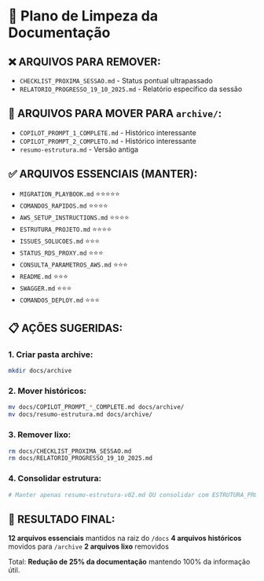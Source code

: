 # 🧹 Plano de Limpeza da Documentação

## ❌ ARQUIVOS PARA REMOVER:
- `CHECKLIST_PROXIMA_SESSAO.md` - Status pontual ultrapassado
- `RELATORIO_PROGRESSO_19_10_2025.md` - Relatório específico da sessão

## 📁 ARQUIVOS PARA MOVER PARA `archive/`:
- `COPILOT_PROMPT_1_COMPLETE.md` - Histórico interessante
- `COPILOT_PROMPT_2_COMPLETO.md` - Histórico interessante
- `resumo-estrutura.md` - Versão antiga

## ✅ ARQUIVOS ESSENCIAIS (MANTER):
- `MIGRATION_PLAYBOOK.md` ⭐⭐⭐⭐⭐
- `COMANDOS_RAPIDOS.md` ⭐⭐⭐⭐
- `AWS_SETUP_INSTRUCTIONS.md` ⭐⭐⭐⭐
- `ESTRUTURA_PROJETO.md` ⭐⭐⭐⭐
- `ISSUES_SOLUCOES.md` ⭐⭐⭐
- `STATUS_RDS_PROXY.md` ⭐⭐⭐
- `CONSULTA_PARAMETROS_AWS.md` ⭐⭐⭐
- `README.md` ⭐⭐⭐
- `SWAGGER.md` ⭐⭐⭐
- `COMANDOS_DEPLOY.md` ⭐⭐⭐

## 📋 AÇÕES SUGERIDAS:

### 1. Criar pasta archive:
```bash
mkdir docs/archive
```

### 2. Mover históricos:
```bash
mv docs/COPILOT_PROMPT_*_COMPLETE.md docs/archive/
mv docs/resumo-estrutura.md docs/archive/
```

### 3. Remover lixo:
```bash
rm docs/CHECKLIST_PROXIMA_SESSAO.md
rm docs/RELATORIO_PROGRESSO_19_10_2025.md
```

### 4. Consolidar estrutura:
```bash
# Manter apenas resumo-estrutura-v02.md OU consolidar com ESTRUTURA_PROJETO.md
```

## 🎯 RESULTADO FINAL:
**12 arquivos essenciais** mantidos na raiz do `/docs`
**4 arquivos históricos** movidos para `/archive`
**2 arquivos lixo** removidos

Total: **Redução de 25% da documentação** mantendo 100% da informação útil.